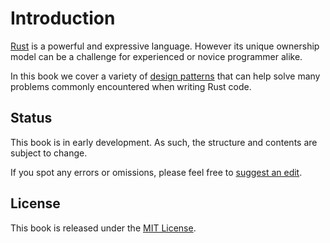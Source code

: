 # Introduction

[Rust](https://www.rust-lang.org/) is a powerful and expressive language. However its unique ownership model can be a challenge for experienced or novice programmer alike.

In this book we cover a variety of [design patterns](https://en.wikipedia.org/wiki/Software_design_pattern) that can help solve many problems commonly encountered when writing Rust code.

## Status

This book is in early development. As such, the structure and contents are subject to change.

If you spot any errors or omissions, please feel free to [suggest an edit](https://github.com/dcoles/rust-design-patterns/edit/main/src/introduction.md).

## License

This book is released under the [MIT License](https://choosealicense.com/licenses/mit/).
